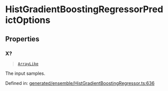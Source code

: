# HistGradientBoostingRegressorPredictOptions

## Properties

### X?

> [`ArrayLike`](../types/ArrayLike.md)

The input samples.

Defined in:  [generated/ensemble/HistGradientBoostingRegressor.ts:636](https://github.com/transitive-bullshit/scikit-learn-ts/blob/b59c1ff/packages/sklearn/src/generated/ensemble/HistGradientBoostingRegressor.ts#L636)
